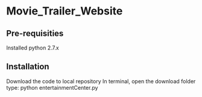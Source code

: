 # Movie_Trailer_Website
Pre-requisities 
--------------
Installed python 2.7.x

Installation
------------
Download the code to local repository 
In terminal, open the download folder
type: python entertainmentCenter.py
